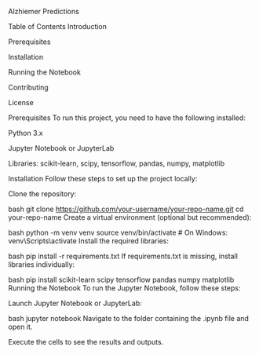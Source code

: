 Alzhiemer Predictions

Table of Contents
Introduction

Prerequisites

Installation

Running the Notebook

Contributing

License


Prerequisites
To run this project, you need to have the following installed:

Python 3.x

Jupyter Notebook or JupyterLab

Libraries: scikit-learn, scipy, tensorflow, pandas, numpy, matplotlib

Installation
Follow these steps to set up the project locally:

Clone the repository:

bash
git clone https://github.com/your-username/your-repo-name.git
cd your-repo-name
Create a virtual environment (optional but recommended):

bash
python -m venv venv
source venv/bin/activate   # On Windows: venv\Scripts\activate
Install the required libraries:

bash
pip install -r requirements.txt
If requirements.txt is missing, install libraries individually:

bash
pip install scikit-learn scipy tensorflow pandas numpy matplotlib
Running the Notebook
To run the Jupyter Notebook, follow these steps:

Launch Jupyter Notebook or JupyterLab:

bash
jupyter notebook
Navigate to the folder containing the .ipynb file and open it.

Execute the cells to see the results and outputs.
